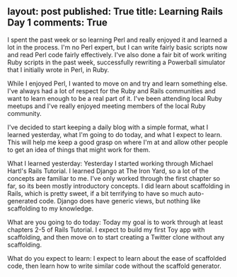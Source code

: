 layout: post
published: True
title: Learning Rails Day 1
comments: True
---
I spent the past week or so learning Perl and really enjoyed it and learned a lot in the process. I'm no Perl expert, but I can write fairly basic scripts now and read Perl code fairly effectively. I've also done a fair bit of work writing Ruby scripts in the past week, successfully rewriting a Powerball simulator that I initially wrote in Perl, in Ruby.

While I enjoyed Perl, I wanted to move on and try and learn something else. I've always had a lot of respect for the Ruby and Rails communities and want to learn enough to be a real part of it. I've been attending local Ruby meetups and I've really enjoyed meeting members of the local Ruby community.

I've decided to start keeping a daily blog with a simple format, what I learned yesterday, what I'm going to do today, and what I expect to learn. This will help me keep a good grasp on where I'm at and allow other people to get an idea of things that might work for them.



What I learned yesterday:
Yesterday I started working through Michael Hartl's Rails Tutorial. I learned Django at The Iron Yard, so a lot of the concepts are familiar to me. I've only worked through the first chapter so far, so its been mostly introductory concepts. I did learn about scaffolding in Rails, which is pretty sweet, if a bit terrifying to have so much auto-generated code. Django does have generic views, but nothing like scaffolding to my knowledge.


What are you going to do today:
Today my goal is to work through at least chapters 2-5 of Rails Tutorial. I expect to build my first Toy app with scaffolding, and then move on to start creating a Twitter clone without any scaffolding.


What do you expect to learn:
I expect to learn about the ease of scaffolded code, then learn how to write similar code without the scaffold generator.
